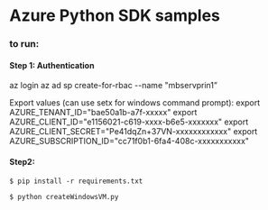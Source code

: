 # Azure Python SDK samples
### to run:
#### Step 1: Authentication

az login
az ad sp create-for-rbac --name "mbservprin1”

Export values (can use setx for windows command prompt):
export AZURE_TENANT_ID="bae50a1b-a7f-xxxxx"
export AZURE_CLIENT_ID="e1156021-c619-xxxx-b6e5-xxxxxxx"
export AZURE_CLIENT_SECRET="Pe41dqZn+37VN-xxxxxxxxxxxx"
export AZURE_SUBSCRIPTION_ID="cc71f0b1-6fa4-408c-xxxxxxxxxxx"


#### Step2:
`$ pip install -r requirements.txt`

`$ python createWindowsVM.py`
